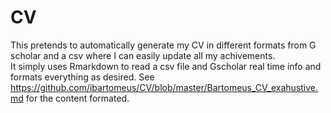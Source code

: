 # CV

This pretends to automatically generate my CV in different formats from G scholar and a csv where I can easily update all my achivements.  
It simply uses Rmarkdown to read a csv file and Gscholar real time info and formats everything as desired. See https://github.com/ibartomeus/CV/blob/master/Bartomeus_CV_exahustive.md for the content formated.
